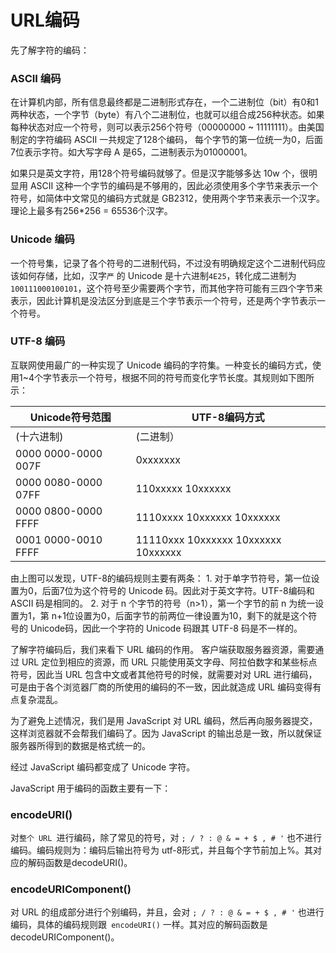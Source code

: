 # URL编码
先了解字符的编码：

### ASCII 编码
在计算机内部，所有信息最终都是二进制形式存在，一个二进制位（bit）有0和1两种状态，一个字节（byte）有八个二进制位，也就可以组合成256种状态。如果每种状态对应一个符号，则可以表示256个符号（00000000 ~ 11111111）。由美国制定的字符编码 ASCII 一共规定了128个编码， 每个字节的第一位统一为0，后面7位表示字符。如大写字母 A 是65，二进制表示为01000001。
    
如果只是英文字符，用128个符号编码就够了。但是汉字能够多达 10w 个，很明显用 ASCII 这种一个字节的编码是不够用的，因此必须使用多个字节来表示一个符号，如简体中文常见的编码方式就是 GB2312，使用两个字节来表示一个汉字。理论上最多有256*256 = 65536个汉字。

### Unicode 编码
一个符号集，记录了各个符号的二进制代码，不过没有明确规定这个二进制代码应该如何存储，比如，汉字`严` 的 Unicode 是十六进制`4E25`，转化成二进制为`100111000100101`，这个符号至少需要两个字节，而其他字符可能有三四个字节来表示，因此计算机是没法区分到底是三个字节表示一个符号，还是两个字节表示一个符号。
### UTF-8 编码
互联网使用最广的一种实现了 Unicode 编码的字符集。一种变长的编码方式，使用1~4个字节表示一个符号，根据不同的符号而变化字节长度。其规则如下图所示：

| Unicode符号范围 | UTF-8编码方式 |
| --- | --- |
| (十六进制)  | (二进制） |
| 0000 0000-0000 007F | 0xxxxxxx |
| 0000 0080-0000 07FF | 110xxxxx 10xxxxxx |
| 0000 0800-0000 FFFF | 1110xxxx 10xxxxxx 10xxxxxx  |
| 0001 0000-0010 FFFF | 11110xxx 10xxxxxx 10xxxxxx 10xxxxxx |

由上图可以发现，UTF-8的编码规则主要有两条：
    1. 对于单字节符号，第一位设置为0，后面7位为这个符号的 Unicode 码。因此对于英文字符。UTF-8编码和 ASCII 码是相同的。
    2. 对于 n 个字节的符号（n>1），第一个字节的前 n 为统一设置为1，第 n+1位设置为0，后面字节的前两位一律设置为10，剩下的就是这个符号的 Unicode码，因此一个字符的 Unicode 码跟其 UTF-8 码是不一样的。

了解字符编码后，我们来看下 URL 编码的作用。
客户端获取服务器资源，需要通过 URL 定位到相应的资源，而 URL 只能使用英文字母、阿拉伯数字和某些标点符号，因此当 URL 包含中文或者其他符号的时候，就需要对对 URL 进行编码，可是由于各个浏览器厂商的所使用的编码的不一致，因此就造成 URL 编码变得有点复杂混乱。

为了避免上述情况，我们是用 JavaScript 对 URL 编码，然后再向服务器提交，这样浏览器就不会帮我们编码了。因为 JavaScript 的输出总是一致，所以就保证服务器所得到的数据是格式统一的。

经过 JavaScript 编码都变成了 Unicode 字符。

JavaScript 用于编码的函数主要有一下：
### encodeURI()
对`整个 URL `进行编码，除了常见的符号，对 `; / ? : @ & = + $ , # '` 也不进行编码。编码规则为：编码后输出符号为 utf-8形式，并且每个字节前加上%。其对应的解码函数是decodeURI()。
    
### encodeURIComponent()
对 URL 的组成部分进行个别编码，并且，会对  `; / ? : @ & = + $ , # '`  也进行编码，具体的编码规则跟` encodeURI()` 一样。其对应的解码函数是decodeURIComponent()。



